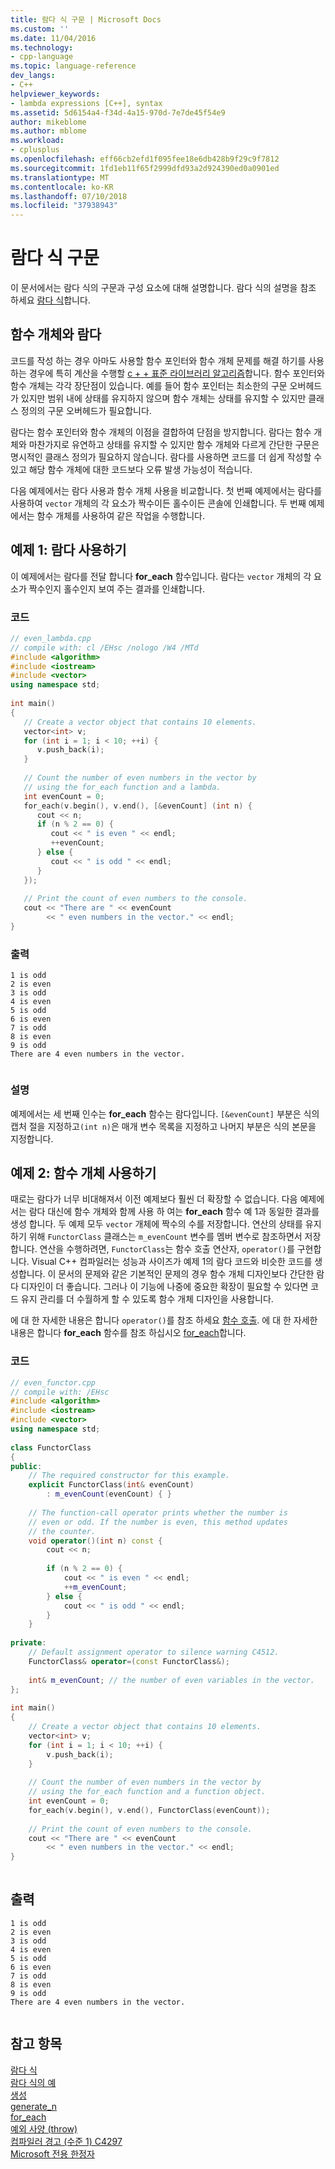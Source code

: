 ```yaml
---
title: 람다 식 구문 | Microsoft Docs
ms.custom: ''
ms.date: 11/04/2016
ms.technology:
- cpp-language
ms.topic: language-reference
dev_langs:
- C++
helpviewer_keywords:
- lambda expressions [C++], syntax
ms.assetid: 5d6154a4-f34d-4a15-970d-7e7de45f54e9
author: mikeblome
ms.author: mblome
ms.workload:
- cplusplus
ms.openlocfilehash: eff66cb2efd1f095fee18e6db428b9f29c9f7812
ms.sourcegitcommit: 1fd1eb11f65f2999dfd93a2d924390ed0a0901ed
ms.translationtype: MT
ms.contentlocale: ko-KR
ms.lasthandoff: 07/10/2018
ms.locfileid: "37938943"
---
```

# <a name="lambda-expression-syntax"></a>람다 식 구문
이 문서에서는 람다 식의 구문과 구성 요소에 대해 설명합니다. 람다 식의 설명을 참조 하세요 [람다 식](../cpp/lambda-expressions-in-cpp.md)합니다.  
  
## <a name="function-objects-vs-lambdas"></a>함수 개체와 람다  
 코드를 작성 하는 경우 아마도 사용할 함수 포인터와 함수 개체 문제를 해결 하기를 사용 하는 경우에 특히 계산을 수행할 [c + + 표준 라이브러리 알고리즘](../cpp/algorithms-modern-cpp.md)합니다. 함수 포인터와 함수 개체는 각각 장단점이 있습니다. 예를 들어 함수 포인터는 최소한의 구문 오버헤드가 있지만 범위 내에 상태를 유지하지 않으며 함수 개체는 상태를 유지할 수 있지만 클래스 정의의 구문 오버헤드가 필요합니다.  
  
 람다는 함수 포인터와 함수 개체의 이점을 결합하여 단점을 방지합니다. 람다는 함수 개체와 마찬가지로 유연하고 상태를 유지할 수 있지만 함수 개체와 다르게 간단한 구문은 명시적인 클래스 정의가 필요하지 않습니다. 람다를 사용하면 코드를 더 쉽게 작성할 수 있고 해당 함수 개체에 대한 코드보다 오류 발생 가능성이 적습니다.  
  
 다음 예제에서는 람다 사용과 함수 개체 사용을 비교합니다. 첫 번째 예제에서는 람다를 사용하여 `vector` 개체의 각 요소가 짝수이든 홀수이든 콘솔에 인쇄합니다. 두 번째 예제에서는 함수 개체를 사용하여 같은 작업을 수행합니다.  
  
## <a name="example-1-using-a-lambda"></a>예제 1: 람다 사용하기  
 이 예제에서는 람다를 전달 합니다 **for_each** 함수입니다. 람다는 `vector` 개체의 각 요소가 짝수인지 홀수인지 보여 주는 결과를 인쇄합니다.  
  
### <a name="code"></a>코드  
  
```cpp  
// even_lambda.cpp  
// compile with: cl /EHsc /nologo /W4 /MTd  
#include <algorithm>  
#include <iostream>  
#include <vector>  
using namespace std;  
  
int main()   
{  
   // Create a vector object that contains 10 elements.  
   vector<int> v;  
   for (int i = 1; i < 10; ++i) {  
      v.push_back(i);  
   }  
  
   // Count the number of even numbers in the vector by   
   // using the for_each function and a lambda.  
   int evenCount = 0;  
   for_each(v.begin(), v.end(), [&evenCount] (int n) {  
      cout << n;  
      if (n % 2 == 0) {  
         cout << " is even " << endl;  
         ++evenCount;  
      } else {  
         cout << " is odd " << endl;  
      }  
   });  
  
   // Print the count of even numbers to the console.  
   cout << "There are " << evenCount   
        << " even numbers in the vector." << endl;  
}  
```  
  
### <a name="output"></a>출력  
  
```Output  
1 is odd  
2 is even  
3 is odd  
4 is even  
5 is odd  
6 is even  
7 is odd  
8 is even  
9 is odd  
There are 4 even numbers in the vector.  
  
```  
  
### <a name="comments"></a>설명  
 예제에서는 세 번째 인수는 **for_each** 함수는 람다입니다. `[&evenCount]` 부분은 식의 캡처 절을 지정하고`(int n)`은 매개 변수 목록을 지정하고 나머지 부분은 식의 본문을 지정합니다.  
  
## <a name="example-2-using-a-function-object"></a>예제 2: 함수 개체 사용하기  
 때로는 람다가 너무 비대해져서 이전 예제보다 훨씬 더 확장할 수 없습니다. 다음 예제에서는 람다 대신에 함수 개체와 함께 사용 하 여는 **for_each** 함수 예 1과 동일한 결과를 생성 합니다. 두 예제 모두 `vector` 개체에 짝수의 수를 저장합니다. 연산의 상태를 유지하기 위해 `FunctorClass` 클래스는 `m_evenCount` 변수를 멤버 변수로 참조하면서 저장합니다. 연산을 수행하려면, `FunctorClass`는 함수 호출 연산자, `operator()`를 구현합니다. Visual C++ 컴파일러는 성능과 사이즈가 예제 1의 람다 코드와 비슷한 코드를 생성합니다. 이 문서의 문제와 같은 기본적인 문제의 경우 함수 개체 디자인보다 간단한 람다 디자인이 더 좋습니다. 그러나 이 기능에 나중에 중요한 확장이 필요할 수 있다면 코드 유지 관리를 더 수월하게 할 수 있도록 함수 개체 디자인을 사용합니다.  
  
 에 대 한 자세한 내용은 합니다 `operator()`를 참조 하세요 [함수 호출](../cpp/function-call-cpp.md). 에 대 한 자세한 내용은 합니다 **for_each** 함수를 참조 하십시오 [for_each](../standard-library/algorithm-functions.md#for_each)합니다.  
  
### <a name="code"></a>코드  
  
```cpp  
// even_functor.cpp  
// compile with: /EHsc  
#include <algorithm>  
#include <iostream>  
#include <vector>  
using namespace std;  
  
class FunctorClass  
{  
public:  
    // The required constructor for this example.  
    explicit FunctorClass(int& evenCount)  
        : m_evenCount(evenCount) { }  
  
    // The function-call operator prints whether the number is  
    // even or odd. If the number is even, this method updates  
    // the counter.  
    void operator()(int n) const {  
        cout << n;  
  
        if (n % 2 == 0) {  
            cout << " is even " << endl;  
            ++m_evenCount;  
        } else {  
            cout << " is odd " << endl;  
        }  
    }  
  
private:  
    // Default assignment operator to silence warning C4512.  
    FunctorClass& operator=(const FunctorClass&);  
  
    int& m_evenCount; // the number of even variables in the vector.  
};  
  
int main()  
{  
    // Create a vector object that contains 10 elements.  
    vector<int> v;  
    for (int i = 1; i < 10; ++i) {  
        v.push_back(i);  
    }  
  
    // Count the number of even numbers in the vector by   
    // using the for_each function and a function object.  
    int evenCount = 0;  
    for_each(v.begin(), v.end(), FunctorClass(evenCount));  
  
    // Print the count of even numbers to the console.  
    cout << "There are " << evenCount  
        << " even numbers in the vector." << endl;  
}  
  
```  
  
## <a name="output"></a>출력  
  
```Output  
1 is odd  
2 is even  
3 is odd  
4 is even  
5 is odd  
6 is even  
7 is odd  
8 is even  
9 is odd  
There are 4 even numbers in the vector.  
  
```  
  
## <a name="see-also"></a>참고 항목  
 [람다 식](../cpp/lambda-expressions-in-cpp.md)   
 [람다 식의 예](../cpp/examples-of-lambda-expressions.md)   
 [생성](../standard-library/algorithm-functions.md#generate)   
 [generate_n](../standard-library/algorithm-functions.md#generate_n)   
 [for_each](../standard-library/algorithm-functions.md#for_each)   
 [예외 사양 (throw)](../cpp/exception-specifications-throw-cpp.md)   
 [컴파일러 경고 (수준 1) C4297](../error-messages/compiler-warnings/compiler-warning-level-1-c4297.md)   
 [Microsoft 전용 한정자](../cpp/microsoft-specific-modifiers.md)